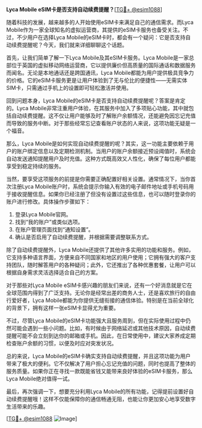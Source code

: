 **Lyca Mobile eSIM卡是否支持自动续费提醒？**[[TG💪+ @esim1088](https://t.me/s/esim1088)]

随着科技的发展，越来越多的人开始使用eSIM卡来满足自己的通信需求。而Lyca Mobile作为一家全球知名的虚拟运营商，其提供的eSIM卡服务也备受关注。不过，不少用户在选择Lyca Mobile的eSIM卡时，都会有一个疑问：它是否支持自动续费提醒呢？今天，我们就来详细聊聊这个话题。

首先，让我们简单了解一下Lyca Mobile及其eSIM卡服务。Lyca Mobile是一家总部位于英国的虚拟移动网络运营商，它以提供廉价但高质量的国际通话和数据服务而闻名。无论是本地通话还是跨国通讯，Lyca Mobile都能为用户提供极具竞争力的价格。它的eSIM卡服务更是让用户体验到了无与伦比的便捷性——无需实体SIM卡，只需通过手机上的设置即可轻松激活并使用。

回到问题本身，Lyca Mobile的eSIM卡是否支持自动续费提醒呢？答案是肯定的。Lyca Mobile非常注重用户体验，在其服务中加入了多项贴心功能，其中就包括自动续费提醒。这不仅让用户能够及时了解账户余额情况，还能避免因忘记充值而导致的服务中断。对于那些经常忘记查看账户状态的人来说，这项功能无疑是一个福音。

那么，Lyca Mobile是如何实现自动续费提醒的呢？其实，这一功能主要依赖于用户的账户绑定信息以及定期检测机制。当用户的账户余额接近预设阈值时，系统会自动发送通知提醒用户及时充值。这种方式既高效又人性化，确保了每位用户都能享受到稳定持续的服务。

当然，要享受这项服务的前提是你需要正确配置好相关设置。通常情况下，当你首次注册Lyca Mobile账户时，系统会提示你输入有效的电子邮件地址或手机号码用于接收提醒信息。如果你已经注册了但没有设置过这些信息，也可以随时登录你的账户进行修改。具体操作步骤如下：

1. 登录Lyca Mobile官网。
2. 找到“我的账户”或类似选项。
3. 在账户管理页面找到“通知设置”。
4. 确认是否启用了自动续费提醒，并根据需要调整联系方式。

除了自动续费提醒外，Lyca Mobile还提供了其他许多实用的功能和服务。例如，它支持多种语言界面，方便来自不同国家和地区的用户使用；它拥有强大的客户支持团队，随时解答用户的各种疑问；此外，它还推出了各种优惠套餐，让用户可以根据自身需求灵活选择适合自己的方案。

对于那些对Lyca Mobile eSIM卡感兴趣的朋友们来说，还有一个好消息就是它在全球范围内得到了广泛支持。无论你是经常出差的商务人士，还是喜欢旅行的自由行爱好者，Lyca Mobile都能为你提供无缝衔接的通信体验。特别是在当前全球化的背景下，拥有这样一张eSIM卡显得尤为重要。

不过，尽管Lyca Mobile的eSIM卡功能强大且服务周到，但在实际使用过程中仍然可能会遇到一些小问题。比如，有时候由于网络延迟或其他技术原因，自动续费提醒可能不会立刻到达你的邮箱或手机。因此，在日常使用中，建议大家养成定期检查账户余额的习惯，以便及时应对突发状况。

总的来说，Lyca Mobile的eSIM卡确实支持自动续费提醒，并且这项功能为用户带来了极大的便利。它不仅解决了用户担心忘记充值的问题，同时也提高了整体的服务质量。如果你正在寻找一款既能省钱又能带来良好体验的eSIM卡服务，那么Lyca Mobile绝对值得一试。

最后，再次强调一下，想要充分利用Lyca Mobile的所有功能，记得提前设置好自动续费提醒哦！这样不仅能保障你的通信畅通无阻，也能让你更加安心地享受数字生活带来的乐趣。

[[TG💪+ @esim1088](https://t.me/s/esim1088) ![Image](https://i.postimg.cc/4NQfJmqS/Snipaste-2025-05-13-00-14-12.png)]